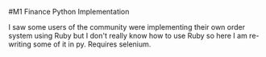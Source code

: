 #M1 Finance Python Implementation

I saw some users of the community were implementing their own order system using Ruby but I don't really know how to use Ruby so here I am re-writing some of it in py. Requires selenium. 
